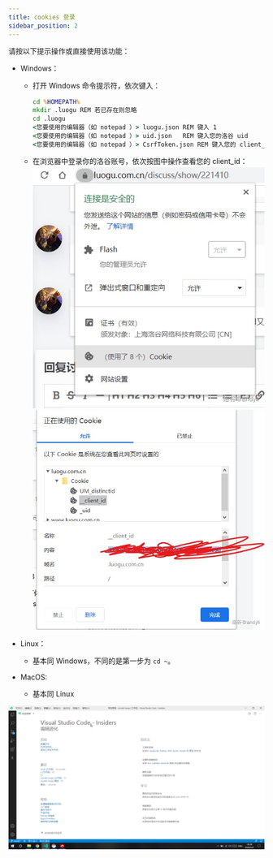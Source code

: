 ```yaml
---
title: cookies 登录
sidebar_position: 2
---
```

请按以下提示操作或直接使用该功能：

- Windows：

  - 打开 Windows 命令提示符，依次键入：
    ```bat
    cd %HOMEPATH%
    mkdir .luogu REM 若已存在则忽略
    cd .luogu
    <您要使用的编辑器（如 notepad ）> luogu.json REM 键入 1
    <您要使用的编辑器（如 notepad ）> uid.json   REM 键入您的洛谷 uid
    <您要使用的编辑器（如 notepad ）> CsrfToken.json REM 键入您的 client_id
    ```
  - 在浏览器中登录你的洛谷账号，依次按图中操作查看您的 client_id：
   ![](./img/cl1.png)
   ![](./img/cl2.png)
- Linux：

  - 基本同 Windows，不同的是第一步为 `cd ~`。

- MacOS:
  - 基本同 Linux


![cookies登录.gif](./img/cl3.gif)